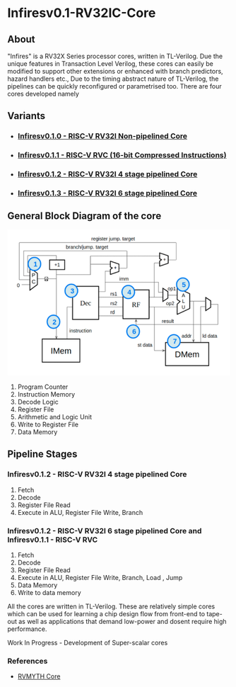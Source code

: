 # Infiresv0.1-RV32IC-Core

## About

"Infires" is a RV32X Series processor cores, written in TL-Verilog. Due the unique features in  Transaction Level Verilog, these cores can easily be modified to support other extensions or enhanced with branch predictors, hazard handlers etc., Due to the timing abstract nature of TL-Verilog, the pipelines can be quickly reconfigured or parametrised too. There are four cores developed namely

## Variants

- ### [Infiresv0.1.0 - RISC-V RV32I Non-pipelined Core ]("https://github.com/shariethernet/Infiresv0.1-RV32IC-Core/tree/main/InfiresRV32I-non-pipelined")
- ### [Infiresv0.1.1 - RISC-V RVC (16-bit Compressed Instructions)]("https://github.com/shariethernet/Infiresv0.1-RV32IC-Core/tree/main/InfiresRVC")
- ### [Infiresv0.1.2 - RISC-V RV32I 4 stage pipelined Core ]("https://github.com/shariethernet/Infiresv0.1-RV32IC-Core/tree/main/InfiresRV32I-5stage-pipelined")
- ### [Infiresv0.1.3 - RISC-V RV32I 6 stage pipelined Core ]("https://github.com/shariethernet/Infiresv0.1-RV32IC-Core/tree/main/InfiresRV32I-5stage-pipelined")

## General Block Diagram of the core

![](./img/1.PNG)

1. Program Counter
1. Instruction Memory
1. Decode Logic
1. Register File
1. Arithmetic and Logic Unit
1. Write to Register File
2. Data Memory

## Pipeline Stages

### Infiresv0.1.2 - RISC-V RV32I 4 stage pipelined Core

1. Fetch
1. Decode
1. Register File Read
1. Execute in ALU, Register File Write, Branch

### Infiresv0.1.2 - RISC-V RV32I 6 stage pipelined Core and Infiresv0.1.1 - RISC-V RVC

1. Fetch
1. Decode
1. Register File Read
1. Execute in ALU, Register File Write, Branch, Load , Jump
1. Data Memory
1. Write to data memory

All the cores are written in TL-Verilog. These are relatively simple cores which can be used for learning a chip design flow from front-end to tape-out as well as applications that demand low-power and dosent require high performance. 

Work In Progress - Development of Super-scalar cores 

### References
- [RVMYTH Core]("https://www.vlsisystemdesign.com")

